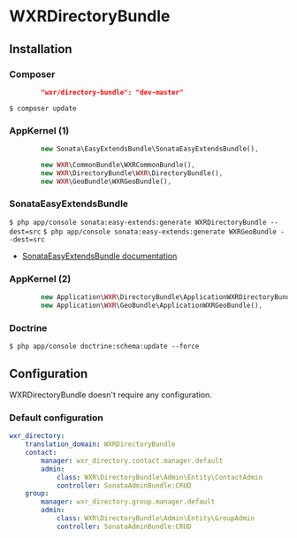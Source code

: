 WXRDirectoryBundle
==================


Installation
------------


### Composer

``` json
        "wxr/directory-bundle": "dev-master"
```

`$ composer update`


### AppKernel (1)

``` php
        new Sonata\EasyExtendsBundle\SonataEasyExtendsBundle(),

        new WXR\CommonBundle\WXRCommonBundle(),
        new WXR\DirectoryBundle\WXR\DirectoryBundle(),
        new WXR\GeoBundle\WXRGeoBundle(),
```


### SonataEasyExtendsBundle

`$ php app/console sonata:easy-extends:generate WXRDirectoryBundle --dest=src`
`$ php app/console sonata:easy-extends:generate WXRGeoBundle --dest=src`

-   [SonataEasyExtendsBundle documentation](http://sonata-project.org/bundles/easy-extends/master/doc/index.html)


### AppKernel (2)

``` php
        new Application\WXR\DirectoryBundle\ApplicationWXRDirectoryBundle(),
        new Application\WXR\GeoBundle\ApplicationWXRGeoBundle(),
```


### Doctrine

`$ php app/console doctrine:schema:update --force`


Configuration
-------------

WXRDirectoryBundle doesn't require any configuration.


### Default configuration

``` yaml
wxr_directory:
    translation_domain: WXRDirectoryBundle
    contact:
        manager: wxr_directory.contact.manager.default
        admin:
            class: WXR\DirectoryBundle\Admin\Entity\ContactAdmin
            controller: SonataAdminBundle:CRUD
    group:
        manager: wxr_directory.group.manager.default
        admin:
            class: WXR\DirectoryBundle\Admin\Entity\GroupAdmin
            controller: SonataAdminBundle:CRUD
```